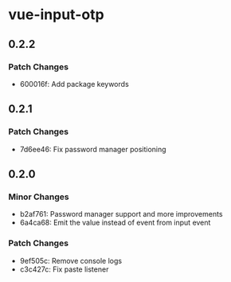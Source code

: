 # vue-input-otp

## 0.2.2

### Patch Changes

- 600016f: Add package keywords

## 0.2.1

### Patch Changes

- 7d6ee46: Fix password manager positioning

## 0.2.0

### Minor Changes

- b2af761: Password manager support and more improvements
- 6a4ca68: Emit the value instead of event from input event

### Patch Changes

- 9ef505c: Remove console logs
- c3c427c: Fix paste listener
